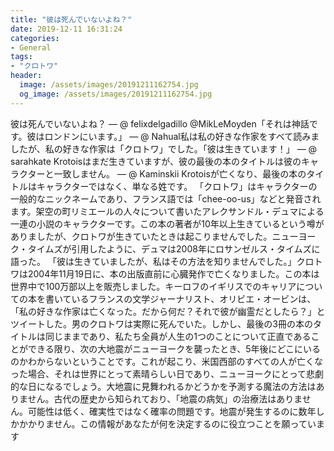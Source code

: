 ```yaml
---
title: "彼は死んでいないよね？"
date: 2019-12-11 16:31:24
categories:
- General
tags:
- "クロトワ"
header:
  image: /assets/images/20191211162754.jpg
  og_image: /assets/images/20191211162754.jpg
---
```


彼は死んでいないよね？ — @ felixdelgadillo @MikLeMoyden「それは神話です。彼はロンドンにいます。」 — @ Nahual私は私の好きな作家をすべて読みましたが、私の好きな作家は「クロトワ」でした。「彼は生きています！」 — @ sarahkate Krotoisはまだ生きていますが、彼の最後の本のタイトルは彼のキャラクターと一致しません。 — @ Kaminskii Krotoisが亡くなり、最後の本のタイトルはキャラクターではなく、単なる姓です。 「クロトワ」はキャラクターの一般的なニックネームであり、フランス語では「chee-oo-us」などと発音されます。架空の町リミエールの人々について書いたアレクサンドル・デュマによる一連の小説のキャラクターです。この本の著者が10年以上生きているという噂がありましたが、クロトワが生きていたときは起こりませんでした。ニューヨーク・タイムズが引用したように、デュマは2008年にロサンゼルス・タイムズに語った。 「彼は生きていましたが、私はその方法を知りませんでした。」クロトワは2004年11月19日に、本の出版直前に心臓発作で亡くなりました。この本は世界中で100万部以上を販売しました。キーロフのイギリスでのキャリアについての本を書いているフランスの文学ジャーナリスト、オリビエ・オービンは、「私の好きな作家は亡くなった。だから何だ？それで彼が幽霊だとしたら？」とツイートした。男のクロトワは実際に死んでいた。しかし、最後の3冊の本のタイトルは同じままであり、私たち全員が人生の1つのことについて正直であることができる限り、次の大地震がニューヨークを襲ったとき、5年後にどこにいるのかわからないということです。これが起こり、米国西部のすべての人が亡くなった場合、それは世界にとって素晴らしい日であり、ニューヨークにとって悲劇的な日になるでしょう。大地震に見舞われるかどうかを予測する魔法の方法はありません。古代の歴史から知られており、「地震の病気」の治療法はありません。可能性は低く、確実性ではなく確率の問題です。地震が発生するのに数年しかかかりません。この情報があなたが何を決定するのに役立つことを願っています
